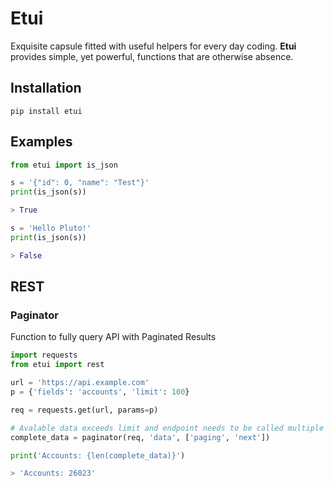 # Etui
Exquisite capsule fitted with useful helpers for every day coding.
**Etui** provides simple, yet powerful, functions that are otherwise absence.

## Installation
```shell
pip install etui
```


## Examples
```python
from etui import is_json

s = '{"id": 0, "name": "Test"}'
print(is_json(s))

> True

s = 'Hello Pluto!'
print(is_json(s))

> False
```

## REST
### Paginator
Function to fully query API with Paginated Results
```python
import requests
from etui import rest

url = 'https://api.example.com'
p = {'fields': 'accounts', 'limit': 100}

req = requests.get(url, params=p)

# Avalable data exceeds limit and endpoint needs to be called multiple times
complete_data = paginator(req, 'data', ['paging', 'next']) 

print('Accounts: {len(complete_data)}')

> 'Accounts: 26023'
```